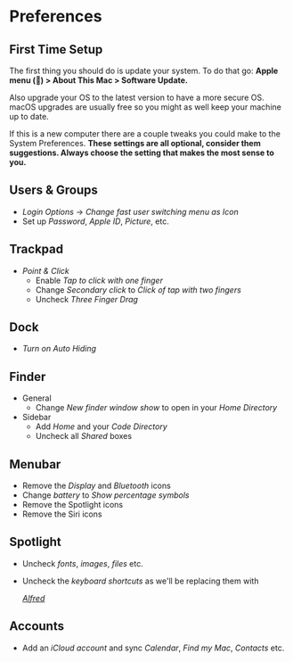 # Preferences

## First Time Setup

The first thing you should do is update your system. To do that go: **Apple menu \(\) &gt; About This Mac &gt; Software Update.**

Also upgrade your OS to the latest version to have a more secure OS. macOS upgrades are usually free so you might as well keep your machine up to date.

If this is a new computer there are a couple tweaks you could make to the System Preferences. **These settings are all optional, consider them suggestions. Always choose the setting that makes the most sense to you.**

## Users & Groups

* _Login Options_ -&gt; _Change fast user switching menu as Icon_
* Set up _Password_, _Apple ID_, _Picture_, etc.

## Trackpad

* _Point & Click_
  * Enable _Tap to click with one finger_
  * Change _Secondary click_ to _Click of tap with two fingers_
  * Uncheck _Three Finger Drag_

## Dock

* _Turn on Auto Hiding_

## Finder

* General
  * Change _New finder window show_ to open in your _Home Directory_
* Sidebar
  * Add _Home_ and your _Code Directory_
  * Uncheck all _Shared_ boxes

## Menubar

* Remove the _Display_ and _Bluetooth_ icons
* Change _battery_ to _Show percentage symbols_
* Remove the Spotlight icons
* Remove the Siri icons

## Spotlight

* Uncheck _fonts_, _images_, _files_ etc.
* Uncheck the _keyboard shortcuts_ as we'll be replacing them with

  [_Alfred_](https://www.alfredapp.com/)

## Accounts

* Add an _iCloud account_ and sync _Calendar_, _Find my Mac_, _Contacts_ etc.


